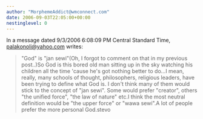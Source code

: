 ```yaml
---
author: "MorphemeAddict@wmconnect.com"
date: 2006-09-03T22:05:00+00:00
nestinglevel: 0
---
```

In a message dated 9/3/2006 6:08:09 PM Central Standard Time, [palakonoli@yahoo.com](mailto://palakonoli@yahoo.com) writes:

> "God" is "jan sewi"(Oh, I forgot to comment on that in my previous post..)So God is this bored old man sitting up in the sky watching his children all the time 'cause he's got nothing better to do...I mean, really, many schools of thought, philosophers, religious leaders, have been trying to define what God is. I don't think many of them would stick to the concept of "jan sewi". Some would prefer "creator", others "the unified force", "the law of nature" etc.I think the most neutral definition would be "the upper force" or "wawa sewi".A lot of people prefer the more personal God.stevo